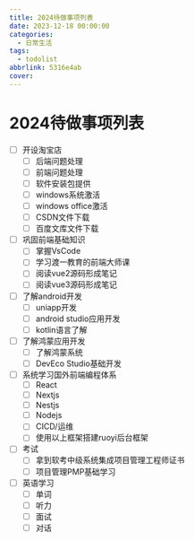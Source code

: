 ```yaml
---
title: 2024待做事项列表
date: 2023-12-18 00:00:00
categories:
  - 日常生活
tags:
  - todolist
abbrlink: 5316e4ab
cover:
---
```




# 2024待做事项列表

- [ ] 开设淘宝店
  - [ ] 后端问题处理
  - [ ] 前端问题处理
  - [ ] 软件安装包提供
  - [ ] windows系统激活
  - [ ] windows office激活
  - [ ] CSDN文件下载
  - [ ] 百度文库文件下载
- [ ] 巩固前端基础知识
  - [ ] 掌握VsCode
  - [ ] 学习渡一教育的前端大师课
  - [ ] 阅读vue2源码形成笔记
  - [ ] 阅读vue3源码形成笔记
- [ ] 了解android开发
  - [ ] uniapp开发
  - [ ] android studio应用开发
  - [ ] kotlin语言了解
- [ ] 了解鸿蒙应用开发
  - [ ] 了解鸿蒙系统
  - [ ] DevEco Studio基础开发
- [ ] 系统学习国外前端编程体系
  - [ ] React
  - [ ] Nextjs
  - [ ] Nestjs
  - [ ] Nodejs
  - [ ] CICD/运维
  - [ ] 使用以上框架搭建ruoyi后台框架
- [ ] 考试
  - [ ] 拿到软考中级系统集成项目管理工程师证书
  - [ ] 项目管理PMP基础学习
- [ ] 英语学习
  - [ ] 单词
  - [ ] 听力
  - [ ] 面试
  - [ ] 对话